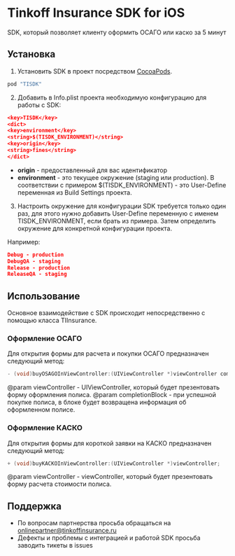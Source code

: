 # Tinkoff Insurance SDK for iOS

SDK, который позволяет клиенту оформить ОСАГО или каско за 5 минут

## Установка

1. Установить SDK в проект посредством [CocoaPods](http://cocoapods.org).

```ruby
pod "TISDK"
```

2. Добавить в Info.plist проекта необходимую конфигурацию для работы с SDK:

```json
<key>TISDK</key>
<dict>
<key>environment</key>
<string>$(TISDK_ENVIRONMENT)</string>
<key>origin</key>
<string>fines</string>
</dict>
```
- **origin** - предоставленный для вас идентификатор
- **environment** - это текущее окружение (staging или production). В соответствии с примером $(TISDK_ENVIRONMENT) - это User-Define переменная из Build Settings проекта.

3. Настроить окружение для конфигурации SDK требуется только один раз, для этого нужно добавить User-Define переменную с именем TISDK_ENVIRONMENT, если брать из примера. Затем определить окружение для конкретной конфигурации проекта.

Например:

```json
Debug - production
DebugQA - staging
Release - production
ReleaseQA - staging
```

## Использование

Основное взаимодействие с SDK происходит непосредственно с помощью класса TIInsurance.

### Оформление ОСАГО

Для открытия формы для расчета и покупки ОСАГО предназначен следующий метод:

```objective-c
- (void)buyOSAGOInViewController:(UIViewController *)viewController completionBlock:(void (^ _Nullable)(TIPolicyInfo *))completionBlock;
```

@param viewController - UIViewController, который будет презентовать форму оформления полиса.
@param completionBlock - при успешной покупке полиса, в блоке будет возвращена информация об оформленном полисе.

### Оформление КАСКО

Для открытия формы для короткой заявки на КАСКО предназначен следующий метод:

```objective-c
+ (void)buyKACKOInViewController:(UIViewController *)viewController;
```

@param viewController - viewController, который будет презентовать форму расчета стоимости полиса.

## Поддержка

- По вопросам партнерства просьба обращаться на onlinepartner@tinkoffinsurance.ru
- Дефекты и проблемы с интеграцией и работой SDK просьба заводить тикеты в issues